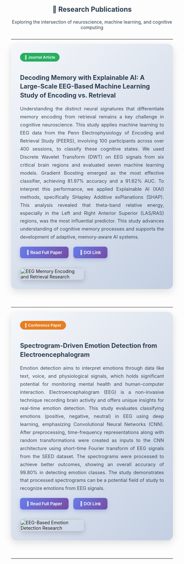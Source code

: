 
<style>
  .project-container {
    display: flex;
    align-items: flex-start;
    justify-content: space-between;
    margin-bottom: 4em;
    gap: 30px;
    flex-wrap: wrap;
    padding: 2em;
    background: linear-gradient(135deg, #f5f7fa 0%, #c3cfe2 100%);
    border-radius: 16px;
    box-shadow: 0 8px 24px rgba(0,0,0,0.12);
    transition: transform 0.3s ease, box-shadow 0.3s ease;
  }
  
  .project-container:hover {
    transform: translateY(-5px);
    box-shadow: 0 12px 32px rgba(0,0,0,0.18);
  }
  
  .project-text {
    flex: 1 1 70%;
    min-width: 300px;
    order: 1;
  }
  
  .project-text h4 {
    color: #2c3e50;
    font-size: 1.4em;
    margin-bottom: 0.8em;
    line-height: 1.4;
  }
  
  .project-text p {
    color: #34495e;
    line-height: 1.7;
    font-size: 1.05em;
    text-align: justify;
  }
  
  .project-image {
    flex: 0 0 25%;
    max-width: 250px;
    min-width: 200px;
    order: 2;
    align-self: center;
  }
  
  .project-image img {
    width: 100%;
    border-radius: 12px;
    box-shadow: 0 6px 16px rgba(0,0,0,0.15);
    transition: transform 0.3s ease;
  }
  
  .project-image img:hover {
    transform: scale(1.05);
  }
  
  .project-links {
    margin-top: 1.2em;
    display: flex;
    gap: 15px;
    flex-wrap: wrap;
  }
  
  .project-link {
    display: inline-flex;
    align-items: center;
    gap: 8px;
    padding: 10px 20px;
    background: linear-gradient(135deg, #667eea 0%, #764ba2 100%);
    color: white;
    text-decoration: none;
    border-radius: 8px;
    font-weight: 600;
    font-size: 0.95em;
    transition: all 0.3s ease;
    box-shadow: 0 4px 12px rgba(102, 126, 234, 0.4);
  }
  
  .project-link:hover {
    transform: translateY(-2px);
    box-shadow: 0 6px 16px rgba(102, 126, 234, 0.6);
    color: white;
  }
  
  .publication-type {
    display: inline-block;
    padding: 6px 14px;
    background: #3498db;
    color: white;
    border-radius: 20px;
    font-size: 0.85em;
    font-weight: 600;
    margin-bottom: 0.8em;
  }
  
  .journal-badge {
    background: #27ae60;
  }
  
  .conference-badge {
    background: #e67e22;
  }
  
  .section-header {
    text-align: center;
    margin-bottom: 2em;
    color: #2c3e50;
  }
  
  @media (max-width: 768px) {
    .project-container {
      flex-direction: column;
      padding: 1.5em;
    }
    
    .project-text {
      flex: 1 1 100%;
      order: 2;
    }
    
    .project-image {
      flex: 1 1 100%;
      max-width: 100%;
      order: 1;
      margin-bottom: 1em;
    }
  }
</style>

<div class="section-header">
  <h2>🧠 Research Publications</h2>
  <p>Exploring the intersection of neuroscience, machine learning, and cognitive computing</p>
</div>

---

<div class="project-container">
  <div class="project-text">
    <span class="publication-type journal-badge">📄 Journal Article</span>
    <h4>Decoding Memory with Explainable AI: A Large-Scale EEG-Based Machine Learning Study of Encoding vs. Retrieval</h4>
    <p>
      Understanding the distinct neural signatures that differentiate memory encoding from retrieval remains a key challenge in cognitive neuroscience. This study applies machine learning to EEG data from the Penn Electrophysiology of Encoding and Retrieval Study (PEERS), involving 100 participants across over 400 sessions, to classify these cognitive states. We used Discrete Wavelet Transform (DWT) on EEG signals from six critical brain regions and evaluated seven machine learning models. Gradient Boosting emerged as the most effective classifier, achieving 81.97% accuracy and a 91.62% AUC. To interpret this performance, we applied Explainable AI (XAI) methods, specifically SHapley Additive exPlanations (SHAP). This analysis revealed that theta-band relative energy, especially in the Left and Right Anterior Superior (LAS/RAS) regions, was the most influential predictor. This study advances understanding of cognitive memory processes and supports the development of adaptive, memory-aware AI systems.
    </p>
    <div class="project-links">
      <a class="project-link" href="https://doi.org/10.1016/j.neuri.2025.100227" target="_blank" rel="noopener noreferrer">
        📖 Read Full Paper
      </a>
      <a class="project-link" href="https://doi.org/10.1016/j.neuri.2025.100227" target="_blank" rel="noopener noreferrer">
        🔗 DOI Link
      </a>
    </div>
  </div>
  <div class="project-image">
    <img src="images/site-logo.png" alt="EEG Memory Encoding and Retrieval Research">
  </div>
</div>

---

<div class="project-container">
  <div class="project-text">
    <span class="publication-type conference-badge">🎤 Conference Paper</span>
    <h4>Spectrogram-Driven Emotion Detection from Electroencephalogram</h4>
    <p>
      Emotion detection aims to interpret emotions through data like text, voice, and physiological signals, which holds significant potential for monitoring mental health and human-computer interaction. Electroencephalogram (EEG) is a non-invasive technique recording brain activity and offers unique insights for real-time emotion detection. This study evaluates classifying emotions (positive, negative, neutral) in EEG using deep learning, emphasizing Convolutional Neural Networks (CNN). After preprocessing, time-frequency representations along with random transformations were created as inputs to the CNN architecture using short-time Fourier transform of EEG signals from the SEED dataset. The spectrograms were processed to achieve better outcomes, showing an overall accuracy of 99.80% in detecting emotion classes. The study demonstrates that processed spectrograms can be a potential field of study to recognize emotions from EEG signals.
    </p>
    <div class="project-links">
      <a class="project-link" href="https://doi.org/10.1109/ECCE64574.2025.11013815" target="_blank" rel="noopener noreferrer">
        📖 Read Full Paper
      </a>
      <a class="project-link" href="https://doi.org/10.1109/ECCE64574.2025.11013815" target="_blank" rel="noopener noreferrer">
        🔗 DOI Link
      </a>
    </div>
  </div>
  <div class="project-image">
    <img src="/assets/images/project2-emotion-eeg.jpg" alt="EEG-Based Emotion Detection Research">
  </div>
</div>

---
